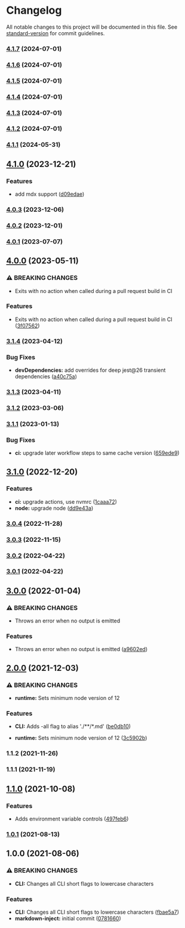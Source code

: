 # Changelog

All notable changes to this project will be documented in this file. See [standard-version](https://github.com/conventional-changelog/standard-version) for commit guidelines.

### [4.1.7](https://github.com/target/markdown-inject/compare/v4.1.6...v4.1.7) (2024-07-01)

### [4.1.6](https://github.com/target/markdown-inject/compare/v4.1.5...v4.1.6) (2024-07-01)

### [4.1.5](https://github.com/target/markdown-inject/compare/v4.1.4...v4.1.5) (2024-07-01)

### [4.1.4](https://github.com/target/markdown-inject/compare/v4.1.3...v4.1.4) (2024-07-01)

### [4.1.3](https://github.com/target/markdown-inject/compare/v4.1.2...v4.1.3) (2024-07-01)

### [4.1.2](https://github.com/target/markdown-inject/compare/v4.1.1...v4.1.2) (2024-07-01)

### [4.1.1](https://github.com/target/markdown-inject/compare/v4.1.0...v4.1.1) (2024-05-31)

## [4.1.0](https://github.com/target/markdown-inject/compare/v4.0.3...v4.1.0) (2023-12-21)


### Features

* add mdx support ([d09edae](https://github.com/target/markdown-inject/commit/d09edae7cd5d2a8e9abec1de5a3847c833aee8d3))

### [4.0.3](https://github.com/target/markdown-inject/compare/v4.0.2...v4.0.3) (2023-12-06)

### [4.0.2](https://github.com/target/markdown-inject/compare/v4.0.1...v4.0.2) (2023-12-01)

### [4.0.1](https://github.com/target/markdown-inject/compare/v4.0.0...v4.0.1) (2023-07-07)

## [4.0.0](https://github.com/target/markdown-inject/compare/v3.1.4...v4.0.0) (2023-05-11)


### ⚠ BREAKING CHANGES

* Exits with no action when called during a pull request build in CI

### Features

* Exits with no action when called during a pull request build in CI ([3f07562](https://github.com/target/markdown-inject/commit/3f07562f5b1f09203944c304a7339d5caae6af3e))

### [3.1.4](https://github.com/target/markdown-inject/compare/v3.1.3...v3.1.4) (2023-04-12)


### Bug Fixes

* **devDependencies:** add overrides for deep jest@26 transient dependencies ([a40c75a](https://github.com/target/markdown-inject/commit/a40c75a3b18851fe90f58014b5317c1a404f86c7))

### [3.1.3](https://github.com/target/markdown-inject/compare/v3.1.2...v3.1.3) (2023-04-11)

### [3.1.2](https://github.com/target/markdown-inject/compare/v3.1.1...v3.1.2) (2023-03-06)

### [3.1.1](https://github.com/target/markdown-inject/compare/v3.1.0...v3.1.1) (2023-01-13)


### Bug Fixes

* **ci:** upgrade later workflow steps to same cache version ([659ede9](https://github.com/target/markdown-inject/commit/659ede94cb4a16f1a03d6c429df9625e17fd605a))

## [3.1.0](https://github.com/target/markdown-inject/compare/v3.0.4...v3.1.0) (2022-12-20)


### Features

* **ci:** upgrade actions, use nvmrc ([1caaa72](https://github.com/target/markdown-inject/commit/1caaa72e70b29c13b95b2a8186fb2bbc45cb5741))
* **node:** upgrade node ([dd9e43a](https://github.com/target/markdown-inject/commit/dd9e43a4869e8b6623300826f9a77524b4e5ba95))

### [3.0.4](https://github.com/target/markdown-inject/compare/v3.0.3...v3.0.4) (2022-11-28)

### [3.0.3](https://github.com/target/markdown-inject/compare/v3.0.2...v3.0.3) (2022-11-15)

### [3.0.2](https://github.com/target/markdown-inject/compare/v3.0.1...v3.0.2) (2022-04-22)

### [3.0.1](https://github.com/target/markdown-inject/compare/v3.0.0...v3.0.1) (2022-04-22)

## [3.0.0](https://github.com/target/markdown-inject/compare/v2.0.0...v3.0.0) (2022-01-04)


### ⚠ BREAKING CHANGES

* Throws an error when no output is emitted

### Features

* Throws an error when no output is emitted ([a9602ed](https://github.com/target/markdown-inject/commit/a9602ed8983e678a2751a22de3fdd3d7e17073e9))

## [2.0.0](https://github.com/target/markdown-inject/compare/v1.1.2...v2.0.0) (2021-12-03)


### ⚠ BREAKING CHANGES

* **runtime:** Sets minimum node version of 12

### Features

* **CLI:** Adds -all flag to alias './**/*.md' ([be0db10](https://github.com/target/markdown-inject/commit/be0db10ce479983b3051cf9ca66423f868d9d489))


* **runtime:** Sets minimum node version of 12 ([3c5902b](https://github.com/target/markdown-inject/commit/3c5902b7d952236cdec9f2c1a383de03b0ce1bac))

### 1.1.2 (2021-11-26)

### 1.1.1 (2021-11-19)

## [1.1.0](https://github.com/target/markdown-inject/compare/v1.0.1...v1.1.0) (2021-10-08)


### Features

* Adds environment variable controls ([497feb6](https://github.com/target/markdown-inject/commit/497feb603061aa790a3270987a260abed926219f))

### [1.0.1](https://github.com/target/markdown-inject/compare/v1.0.0...v1.0.1) (2021-08-13)

## 1.0.0 (2021-08-06)


### ⚠ BREAKING CHANGES

* **CLI:** Changes all CLI short flags to lowercase characters

### Features

* **CLI:** Changes all CLI short flags to lowercase characters ([fbae5a7](https://github.com/target/markdown-inject/commit/fbae5a765590db898debf1403946d58a6688477f))
* **markdown-inject:** initial commit ([0781660](https://github.com/target/markdown-inject/commit/07816601bf99bfb2b363f1f0e342cca1edb4d5ae))
